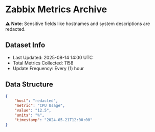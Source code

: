 # Zabbix Metrics Archive

⚠️ **Note**: Sensitive fields like hostnames and system descriptions are redacted.

## Dataset Info
- Last Updated: 2025-08-14 14:00 UTC
- Total Metrics Collected: 1158
- Update Frequency: Every (1) hour

## Data Structure
```json
{
    "host": "redacted",
    "metric": "CPU Usage",
    "value": "12.5",
    "units": "%",
    "timestamp": "2024-05-21T12:00:00"
}
```
